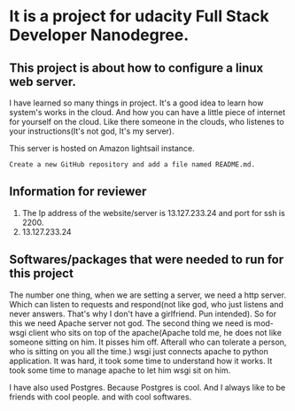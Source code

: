 # It is a project for udacity Full Stack Developer Nanodegree.
## This project is about how to configure a linux web server. 
<p> I have learned so many things in project. It's a good idea to 
learn how system's works in the cloud. And how you can have a little 
piece of internet for yourself on the cloud. Like there someone in the 
clouds, who listenes to your instructions(It's not god, It's my server).</P


## This server is hosted on Amazon lightsail instance.
    Create a new GitHub repository and add a file named README.md.

  

## Information for reviewer
1. The Ip address of the website/server is 13.127.233.24 and port for ssh is 2200.
2. 13.127.233.24

## Softwares/packages that were needed to run for this project
<p> The number one thing, when we are setting a server, we need a http server. 
Which can listen to requests and respond(not like god, who just listens and never answers.
That's why I don't have a girlfriend. Pun intended). So for this we need Apache server not god.
The second thing we need is mod-wsgi client who sits on top of the apache(Apache told me, he does not like 
someone sitting on him. It pisses him off. Afterall who can tolerate a person, who is sitting on you all the time.)
wsgi just connects apache to python application. It was hard, it took some time to understand how it works. It took
some time to manage apache to let him wsgi sit on him.</p>
<p> I have also used Postgres. Because Postgres is cool. And I always like to be friends with cool people. and with 
cool softwares.</p>
